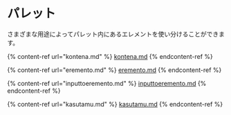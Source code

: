 # パレット

さまざまな用途によってパレット内にあるエレメントを使い分けることができます。

{% content-ref url="kontena.md" %}
[kontena.md](kontena.md)
{% endcontent-ref %}

{% content-ref url="eremento.md" %}
[eremento.md](eremento.md)
{% endcontent-ref %}

{% content-ref url="inputtoeremento.md" %}
[inputtoeremento.md](inputtoeremento.md)
{% endcontent-ref %}

{% content-ref url="kasutamu.md" %}
[kasutamu.md](kasutamu.md)
{% endcontent-ref %}
